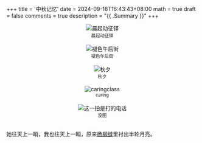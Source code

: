 +++
title = '中秋记忆'
date = 2024-09-18T16:43:43+08:00
math = true 
draft = false
comments = true
description = "{{ .Summary }}"
+++

<div style="display: flex; justify-content: center; flex-direction: column; align-items: center;">
  <img src="/images/中秋之三国.png" alt="晨起动征铎" class="img-apple">
  <small style="text-align: center;">晨起动征铎</small>
</div>

<br>

<div style="display: flex; justify-content: center; flex-direction: column; align-items: center;">
  <img src="/images/中秋之老街.png" alt="褪色午后街" class="img-apple">
  <small style="text-align: center;">褪色午后街</small>
</div>

<br>

<div style="display: flex; justify-content: center; flex-direction: column; align-items: center;">
  <img src="/images/中秋之落日.png" alt="秋夕" class="img-apple">
  <small style="text-align: center;">秋夕</small>
</div>

<br>

<div style="display: flex; justify-content: center; flex-direction: column; align-items: center;">
  <img src="/images/中秋之开车.png" alt="caringclass"="img-apple">
  <small style="text-align: center;">caring</small>
</div>

<br>

<div style="display: flex; justify-content: center; flex-direction: column; align-items: center;">
  <img src="/images/??.png" alt="这一拍是打的电话"class="img-apple">
  <small style="text-align: center;">没图</small>
</div>

<br>

她往天上一睄，我也往天上一睄，原来[杨柳缝](https://liam-zhong.github.io/post/jiangjiang/)里衬出半轮月亮。